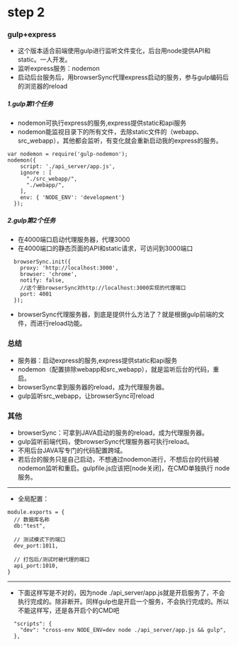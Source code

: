 
# step 2
### gulp+express

* 这个版本适合前端使用gulp进行监听文件变化，后台用node提供API和static。一人开发。
* 监听express服务：nodemon
* 启动后台服务后，用browserSync代理express启动的服务，参与gulp编码后的浏览器的reload

##### 1.gulp第1个任务

* nodemon可执行express的服务,express提供static和api服务
* nodemon能监视目录下的所有文件，去除static文件的（webapp、src_webapp），其他都会监听，有变化就会重新启动我的express的服务。

```
var nodemon = require('gulp-nodemon');
nodemon({
    script: './api_server/app.js',
    ignore : [
      "./src_webapp/",
      "./webapp/",
    ],
    env: { 'NODE_ENV': 'development'}  
  });
```

##### 2.gulp第2个任务

* 在4000端口启动代理服务器，代理3000
* 在4000端口的静态页面的API和static请求，可访问到3000端口

```
  browserSync.init({
    proxy: 'http://localhost:3000',
    browser: 'chrome',
    notify: false,
    //这个是browserSync对http://localhost:3000实现的代理端口
    port: 4001
  });
```

* browserSync代理服务器，到底是提供什么方法了？就是根据gulp前端的文件，而进行reload功能。

### 总结

* 服务器：启动express的服务,express提供static和api服务
* nodemon（配置排除webapp和src_webapp），就是监听后台的代码，重启。
* browserSync拿到服务器的reload，成为代理服务器。
* gulp监听src_webapp，让browserSync可reload

### 其他

* browserSync：可拿到JAVA启动的服务的reload，成为代理服务器。
* gulp监听前端代码，使browserSync代理服务器可执行reload。
* 不用后台JAVA写专门的代码配置跨域。
* 若后台的服务只是自己启动，不想通过nodemon进行，不想后台的代码被nodemon监听和重启。gulpfile.js应该把[node关闭]，在CMD单独执行 node 服务。

---------------------------

* 全局配置：
```
module.exports = {
  // 数据库名称
  db:"test",

  // 测试模式下的端口
  dev_port:1011,

  // 打包后/测试时被代理的端口
  api_port:1010,
}
```

----------------------------

* 下面这样写是不对的，因为node ./api_server/app.js就是开启服务了，不会执行完成的。除非断开。同样gulp也是开启一个服务，不会执行完成的。所以不能这样写，还是各开启个的CMD吧
```
  "scripts": {
    "dev": "cross-env NODE_ENV=dev node ./api_server/app.js && gulp",
  },
```



